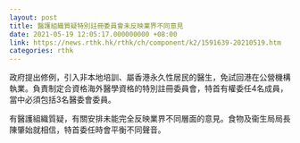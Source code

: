 ```yaml
---
layout: post
title: 醫護組織質疑特別註冊委員會未反映業界不同意見
date: 2021-05-19 12:05:17.000000000 +08:00
link: https://news.rthk.hk/rthk/ch/component/k2/1591639-20210519.htm
categories: rthk
---
```


政府提出修例，引入非本地培訓、屬香港永久性居民的醫生，免試回港在公營機構執業。負責制定合資格海外醫學資格的特別註冊委員會，特首有權委任4名成員，當中必須包括3名醫委會委員。

有醫護組織質疑，有關安排未能完全反映業界不同層面的意見。食物及衞生局局長陳肇始就相信，特首委任時會平衡不同聲音。
